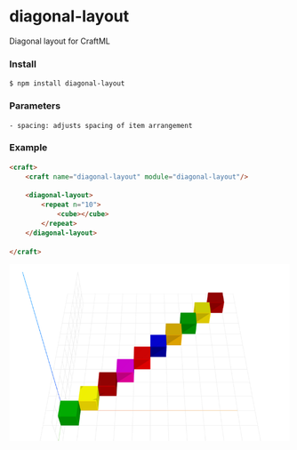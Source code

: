 # diagonal-layout
Diagonal layout for CraftML

### Install
    $ npm install diagonal-layout

### Parameters
	- spacing: adjusts spacing of item arrangement

### Example
```html
<craft>
    <craft name="diagonal-layout" module="diagonal-layout"/>
    
    <diagonal-layout>
        <repeat n="10">
            <cube></cube>
        </repeat>
    </diagonal-layout> 

</craft>
```

![example](example.png)